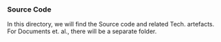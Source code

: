 ### Source Code

In this directory, we will find the Source code and related Tech. artefacts. 
For Documents et. al., there will be a separate folder. 
